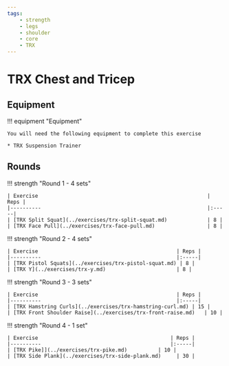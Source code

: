 ```yaml
---
tags:
    - strength
    - legs
    - shoulder
    - core
    - TRX
---
```


# TRX Chest and Tricep

## Equipment

!!! equipment "Equipment"

    You will need the following equipment to complete this exercise
    
    * TRX Suspension Trainer

## Rounds

!!! strength "Round 1 - 4 sets"

    | Exercise                                                       | Reps |
    |----------                                                      |:-----|
    | [TRX Split Squat](../exercises/trx-split-squat.md)             | 8 |
    | [TRX Face Pull](../exercises/trx-face-pull.md)                 | 8 |

!!! strength "Round 2 - 4 sets"

    | Exercise                                             | Reps |
    |----------                                            |:-----|
    | [TRX Pistol Squats](../exercises/trx-pistol-squat.md) | 8 |
    | [TRX Y](../exercises/trx-y.md)                       | 8 |

!!! strength "Round 3 - 3 sets"

    | Exercise                                             | Reps |
    |----------                                            |:-----|
    | [TRX Hamstring Curls](../exercises/trx-hamstring-curl.md) | 15 |
    | [TRX Front Shoulder Raise](../exercises/trx-front-raise.md)   | 10 |

!!! strength "Round 4 - 1 set"

    | Exercise                                           | Reps |
    |----------                                          |:-----|
    | [TRX Pike]](../exercises/trx-pike.md)          | 10 |
    | [TRX Side Plank](../exercises/trx-side-plank.md)     | 30 |
